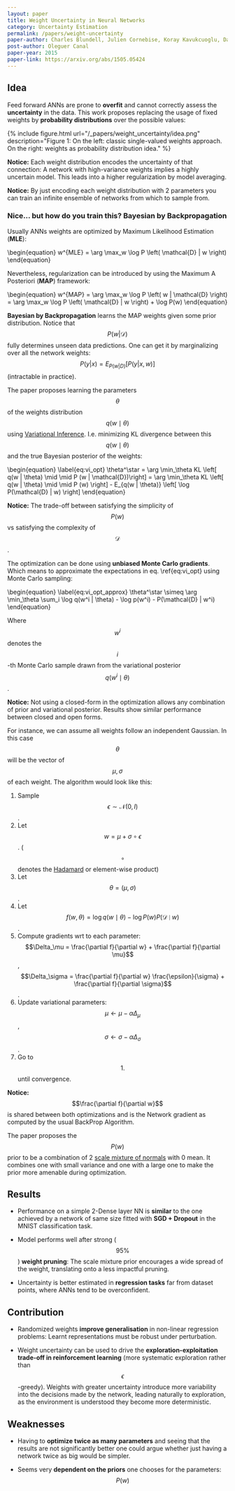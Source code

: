 ```yaml
---
layout: paper
title: Weight Uncertainty in Neural Networks
category: Uncertainty Estimation
permalink: /papers/weight-uncertainty
paper-author: Charles Blundell, Julien Cornebise, Koray Kavukcuoglu, Daan Wierstra
post-author: Oleguer Canal
paper-year: 2015
paper-link: https://arxiv.org/abs/1505.05424
---
```

<!--
Disclaimer and authorship:
This article is provided for free only for your personal informational and entertainment purposes. No commercial use of it is allowed.

Please note there might be mistakes. We would be grateful to receive (constructive) criticism if you spot any. You can reach us at: ai.campus.ai@gmail.com or directly open an issue on our github repo: https://github.com/CampusAI/CampusAI.github.io

If considering to use the text please cite the original author/s of the lecture/paper.
Furthermore, please acknowledge our work by adding a link to our website: https://campusai.github.io/ and citing our names: Oleguer Canal and Federico Taschin.
-->

## Idea

Feed forward ANNs are prone to **overfit** and cannot correctly assess the **uncertainty** in the data.
This work proposes replacing the usage of fixed weights by **probability distributions** over the possible values:

{% include figure.html url="/_papers/weight_uncertainty/idea.png" description="Figure 1: On the left: classic single-valued weights approach. On the right: weights as probability distribution idea." %}

**Notice:** Each weight distribution encodes the uncertainty of that connection: A network with high-variance weights implies a highly uncertain model. This leads into a higher regularization by model averaging.

**Notice:** By just encoding each weight distribution with 2 parameters you can train an infinite ensemble of networks from which to sample from.

### Nice... but how do you train this? Bayesian by Backpropagation

Usually ANNs weights are optimized by Maximum Likelihood Estimation (**MLE**): 

\begin{equation}
w^{MLE} = \arg \max_w \log P \left( \mathcal{D} | w \right)
\end{equation}

Nevertheless, regularization can be introduced by using the Maximum A Posteriori (**MAP**) framework:

\begin{equation}
w^{MAP} = \arg \max_w \log P \left( w | \mathcal{D} \right) = \arg \max_w \log P \left( \mathcal{D} | w \right) + \log P(w)
\end{equation}

**Bayesian by Backpropagation** learns the MAP weights given some prior distribution.
Notice that $$P ( w | \mathcal{D} )$$ fully determines unseen data predictions.
One can get it by marginalizing over all the network weights:
$$P \left( y | x \right) = E_{P(w | D)} \left[ P \left( y | x, w \right) \right]$$ (intractable in practice). 

The paper proposes learning the parameters $$\theta$$ of the weights distribution $$q(w \mid \theta)$$ using [Variational Inference](/lectures/lecture13).
I.e. minimizing KL divergence between this $$q(w \mid \theta)$$ and the true Bayesian posterior of the weights:

\begin{equation}
\label{eq:vi_opt}
\theta^\star = \arg \min_\theta KL \left[ q(w | \theta) \mid \mid P (w | \mathcal{D})\right] =
\arg \min_\theta KL \left[ q(w | \theta) \mid \mid P (w) \right] - E_{q(w | \theta)} \left[ \log P(\mathcal{D} | w) \right]
\end{equation}

**Notice:** The trade-off between satisfying the simplicity of $$P(w)$$ vs satisfying the complexity of $$\mathcal{D}$$.

The optimization can be done using **unbiased Monte Carlo gradients**.
Which means to approximate the expectations in eq. \ref{eq:vi_opt} using Monte Carlo sampling:

\begin{equation}
\label{eq:vi_opt_approx}
\theta^\star \simeq \arg \min_\theta
\sum_i \log q(w^i | \theta) - \log p(w^i) - P(\mathcal{D} | w^i)
\end{equation}

Where $$w^i$$ denotes the $$i$$-th Monte Carlo sample drawn from the variational posterior $$q(w^i \mid \theta)$$.

**Notice:** Not using a closed-form in the optimization allows any combination of prior and variational posterior.
Results show similar performance between closed and open forms.

For instance, we can assume all weights follow an independent Gaussian.
In this case $$\theta$$ will be the vector of $$\mu, \sigma$$ of each weight.
The algorithm would look like this:

1. Sample $$\epsilon \sim \mathcal{N} (0, I)$$.
2. Let $$w = \mu + \sigma \circ \epsilon$$. ($$\circ$$ denotes the [Hadamard](https://en.wikipedia.org/wiki/Hadamard_product_(matrices)) or element-wise product)
3. Let $$\theta = (\mu, \sigma)$$.
4. Let $$f(w, \theta) = \log q(w \mid \theta) - \log P(w) P(\mathcal{D} \mid w)$$.
5. Compute gradients wrt to each parameter: $$\Delta_\mu = \frac{\partial f}{\partial w} + \frac{\partial f}{\partial \mu}$$, $$\Delta_\sigma = \frac{\partial f}{\partial w} \frac{\epsilon}{\sigma} + \frac{\partial f}{\partial \sigma}$$.
6. Update variational parameters: $$\mu \leftarrow \mu - \alpha \Delta_\mu$$, $$\sigma \leftarrow \sigma - \alpha \Delta_\sigma$$.
7. Go to $$1.$$ until convergence.

**Notice:** $$\frac{\partial f}{\partial w}$$ is shared between both optimizations and is the Network gradient as computed by the usual BackProp Algorithm.

The paper proposes the $$P(w)$$ prior to be a combination of 2 [scale mixture of normals](https://stats.stackexchange.com/questions/174502/what-are-gaussian-scale-mixtures-and-how-to-generate-samples-of-gaussian-scale) with 0 mean.
It combines one with small variance and one with a large one to make the prior more amenable during optimization.

## Results
- Performance on a simple 2-Dense layer NN is **similar** to the one achieved by a network of same size fitted with **SGD + Dropout** in the MNIST classification task.

- Model performs well after strong ($$95\%$$) **weight pruning**: The scale mixture prior encourages a wide spread of the weight, translating onto a less impactful pruning.

- Uncertainty is better estimated in **regression tasks** far from dataset points, where ANNs tend to be overconfident.

## Contribution

- Randomized weights **improve generalisation** in non-linear regression problems: Learnt representations must be robust under perturbation.

- Weight uncertainty can be used to drive the **exploration-exploitation trade-off in reinforcement learning** (more systematic exploration rather than $$\epsilon$$-greedy). Weights with greater uncertainty introduce more variability into the decisions made by the network, leading naturally to exploration, as the environment is understood they become more deterministic.

## Weaknesses

- Having to **optimize twice as many parameters** and seeing that the results are not significantly better one could argue whether just having a network twice as big would be simpler.

- Seems very **dependent on the priors** one chooses for the parameters: $$P(w)$$